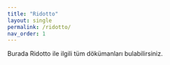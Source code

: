 ```yaml
---
title: "Ridotto"
layout: single
permalink: /ridotto/
nav_order: 1
---
```


Burada Ridotto ile ilgili tüm dökümanları bulabilirsiniz.
